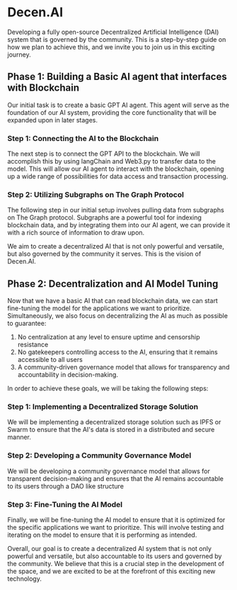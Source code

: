 # Decen.AI

Developing a fully open-source Decentralized Artificial Intelligence (DAI) system that is governed by the community. This is a step-by-step guide on how we plan to achieve this, and we invite you to join us in this exciting journey.

## Phase 1: Building a Basic AI agent that interfaces with Blockchain

Our initial task is to create a basic GPT AI agent. This agent will serve as the foundation of our AI system, providing the core functionality that will be expanded upon in later stages.

### Step 1: Connecting the AI to the Blockchain

The next step is to connect the GPT API to the blockchain. We will accomplish this by using langChain and Web3.py to transfer data to the model. This will allow our AI agent to interact with the blockchain, opening up a wide range of possibilities for data access and transaction processing.

### Step 2: Utilizing Subgraphs on The Graph Protocol

The following step in our initial setup involves pulling data from subgraphs on The Graph protocol. Subgraphs are a powerful tool for indexing blockchain data, and by integrating them into our AI agent, we can provide it with a rich source of information to draw upon.

We aim to create a decentralized AI that is not only powerful and versatile, but also governed by the community it serves. This is the vision of Decen.AI.

## Phase 2: Decentralization and AI Model Tuning

Now that we have a basic AI that can read blockchain data, we can start fine-tuning the model for the applications we want to prioritize. Simultaneously, we also focus on decentralizing the AI as much as possible to guarantee:

1. No centralization at any level to ensure uptime and censorship resistance
2. No gatekeepers controlling access to the AI, ensuring that it remains accessible to all users
3. A community-driven governance model that allows for transparency and accountability in decision-making.

In order to achieve these goals, we will be taking the following steps:

### Step 1: Implementing a Decentralized Storage Solution

We will be implementing a decentralized storage solution such as IPFS or Swarm to ensure that the AI's data is stored in a distributed and secure manner.

### Step 2: Developing a Community Governance Model

We will be developing a community governance model that allows for transparent decision-making and ensures that the AI remains accountable to its users through a DAO like structure

### Step 3: Fine-Tuning the AI Model

Finally, we will be fine-tuning the AI model to ensure that it is optimized for the specific applications we want to prioritize. This will involve testing and iterating on the model to ensure that it is performing as intended.

Overall, our goal is to create a decentralized AI system that is not only powerful and versatile, but also accountable to its users and governed by the community. We believe that this is a crucial step in the development of the space, and we are excited to be at the forefront of this exciting new technology.
